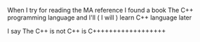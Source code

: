 
When I try for reading the MA reference I found a book The C++ programming language and I'll ( I will ) learn C++ language later

I say The C++ is not C++ is C++++++++++++++++++
